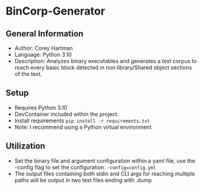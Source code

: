 # BinCorp-Generator

## General Information
- Author: Corey Hartman
- Language: Python 3.10
- Description: Analyzes binary executables and generates a test corpus to reach every basic block detected in non library/Shared object sections of the text.

## Setup
- Requires Python 3.10
- DevContainer included within the project.
- Install requirements ```pip install -r requirements.txt```
- Note: I recommend using a Python virtual environment

## Utilization
- Set the binary file and argument configuration within a yaml file, use the -config flag to set the configuration. ```-config=config.yml```
- The output files containing both stdin and CLI args for reaching multiple paths will be output in two text files ending with .dump


